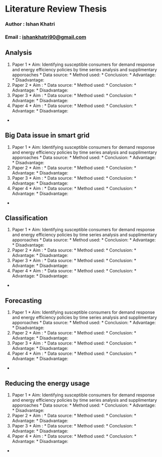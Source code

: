 # Literature Review Thesis

### Author : Ishan Khatri
### Email : ishankhatri90@gmail.com

## Analysis

1. Paper 1
		* Aim: Identifying susceptible consumers for demand response and energy efficiency policies by time series analysis and supplimentary apporoaches
		* Data source:
		* Method used:
		* Conclusion:
		* Advantage:
		* Disadvantage:
2. Paper 2
		* Aim :
		* Data source:
		* Method used:
		* Conclusion:
		* Advantage:
		* Disadvantage:
3. Paper 3
		* Aim :
		* Data source:
		* Method used:
		* Conclusion:
		* Advantage:
		* Disadvantage:
4. Paper 4
		* Aim :
		* Data source:
		* Method used:
		* Conclusion:
		* Advantage:
		* Disadvantage:

*
## Big Data issue in smart grid

1. Paper 1
		* Aim: Identifying susceptible consumers for demand response and energy efficiency policies by time series analysis and supplimentary apporoaches
		* Data source:
		* Method used:
		* Conclusion:
		* Advantage:
		* Disadvantage:
2. Paper 2
		* Aim :
		* Data source:
		* Method used:
		* Conclusion:
		* Advantage:
		* Disadvantage:
3. Paper 3
		* Aim :
		* Data source:
		* Method used:
		* Conclusion:
		* Advantage:
		* Disadvantage:
4. Paper 4
		* Aim :
		* Data source:
		* Method used:
		* Conclusion:
		* Advantage:
		* Disadvantage:

*
## Classification
1. Paper 1
		* Aim: Identifying susceptible consumers for demand response and energy efficiency policies by time series analysis and supplimentary apporoaches
		* Data source:
		* Method used:
		* Conclusion:
		* Advantage:
		* Disadvantage:
2. Paper 2
		* Aim :
		* Data source:
		* Method used:
		* Conclusion:
		* Advantage:
		* Disadvantage:
3. Paper 3
		* Aim :
		* Data source:
		* Method used:
		* Conclusion:
		* Advantage:
		* Disadvantage:
4. Paper 4
		* Aim :
		* Data source:
		* Method used:
		* Conclusion:
		* Advantage:
		* Disadvantage:

*
## Forecasting
1. Paper 1
		* Aim: Identifying susceptible consumers for demand response and energy efficiency policies by time series analysis and supplimentary apporoaches
		* Data source:
		* Method used:
		* Conclusion:
		* Advantage:
		* Disadvantage:
2. Paper 2
		* Aim :
		* Data source:
		* Method used:
		* Conclusion:
		* Advantage:
		* Disadvantage:
3. Paper 3
		* Aim :
		* Data source:
		* Method used:
		* Conclusion:
		* Advantage:
		* Disadvantage:
4. Paper 4
		* Aim :
		* Data source:
		* Method used:
		* Conclusion:
		* Advantage:
		* Disadvantage:

*
## Reducing the energy usage

1. Paper 1
		* Aim: Identifying susceptible consumers for demand response and energy efficiency policies by time series analysis and supplimentary apporoaches
		* Data source:
		* Method used:
		* Conclusion:
		* Advantage:
		* Disadvantage:
2. Paper 2
		* Aim :
		* Data source:
		* Method used:
		* Conclusion:
		* Advantage:
		* Disadvantage:
3. Paper 3
		* Aim :
		* Data source:
		* Method used:
		* Conclusion:
		* Advantage:
		* Disadvantage:
4. Paper 4
		* Aim :
		* Data source:
		* Method used:
		* Conclusion:
		* Advantage:
		* Disadvantage:

*
